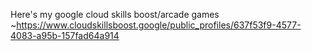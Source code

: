 Here's my google cloud skills boost/arcade games
~https://www.cloudskillsboost.google/public_profiles/637f53f9-4577-4083-a95b-157fad64a914
